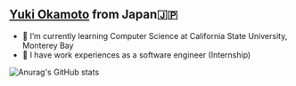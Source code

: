 ## [Yuki Okamoto](https://yukiok.com) from Japan🇯🇵

- 🏫 I’m currently learning Computer Science at California State University, Monterey Bay
- 🏢 I have work experiences as a software engineer (Internship)

![Anurag's GitHub stats](https://github-readme-stats.vercel.app/api?username=YukiOkamoto0206&count_private=true&show_icons=true&theme=radical)


